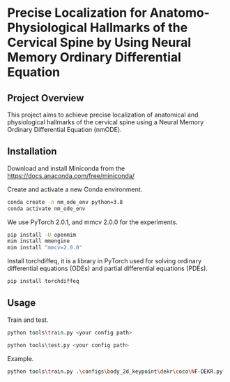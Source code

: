 <h1 align="left">Precise Localization for Anatomo-Physiological Hallmarks of the Cervical Spine by Using Neural Memory Ordinary Differential Equation</h1> 

## Project Overview
This project aims to achieve precise localization of anatomical and physiological hallmarks of the cervical spine using a Neural Memory Ordinary Differential Equation (nmODE). 

## Installation 
Download and install Miniconda from the https://docs.anaconda.com/free/miniconda/

Create and activate a new Conda environment.
```bash
conda create -n nm_ode_env python=3.8
conda activate nm_ode_env
```

We use PyTorch 2.0.1, and mmcv 2.0.0 for the experiments.
```bash
pip install -U openmim
mim install mmengine
mim install "mmcv=2.0.0"
```

Install torchdiffeq, it is a library in PyTorch used for solving ordinary differential equations (ODEs) and partial differential equations (PDEs).
```bash
pip install torchdiffeq
```

## Usage
Train and test.
```bash
python tools\train.py <your config path>
```
```bash
python tools\test.py <your config path>
```

Example.
```bash
python tools\train.py .\configs\body_2d_keypoint\dekr\coco\NF-DEKR.py
```
